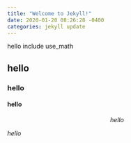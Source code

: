 ```yaml
---
title: "Welcome to Jekyll!"
date: 2020-01-20 08:26:28 -0400
categories: jekyll update
---
```


hello include use_math

## hello

### hello

#### hello

$$hello$$

$hello$

